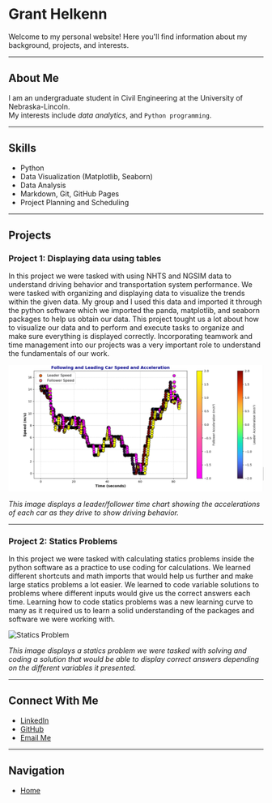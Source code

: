 # Grant Helkenn

Welcome to my personal website! Here you'll find information about my background, projects, and interests.

---

## About Me

I am an undergraduate student in Civil Engineering at the University of Nebraska-Lincoln.  
My interests include *data analytics*, and `Python programming`.

---

## Skills

- Python  
- Data Visualization (Matplotlib, Seaborn)  
- Data Analysis  
- Markdown, Git, GitHub Pages
- Project Planning and Scheduling

---

## Projects

### Project 1: Displaying data using tables
In this project we were tasked with using NHTS and NGSIM data to understand driving behavior and transportation system performance. We were tasked with organizing and displaying data to visualize the trends within the given data. My group and I used this data and imported it through the python software which we imported the panda, matplotlib, and seaborn packages to help us obtain our data. This project tought us a lot about how to visualize our data and to perform and execute tasks to organize and make sure everything is displayed correctly. Incorporating teamwork and time management into our projects was a very important role to understand the fundamentals of our work.

![Project Chart](Project_3.png)  

*This image displays a leader/follower time chart showing the accelerations of each car as they drive to show driving behavior.*


---

### Project 2: Statics Problems
In this project we were tasked with calculating statics problems inside the python software as a practice to use coding for calculations. We learned different shortcuts and math imports that would help us further and make large statics problems a lot easier. We learned to code variable solutions to problems where different inputs would give us the correct answers each time. Learning how to code statics problems was a new learning curve to many as it required us to learn a solid understanding of the packages and software we were working with.

![Statics Problem](project2.jpg)  

*This image displays a statics problem we were tasked with solving and coding a solution that would be able to display correct answers depending on the different variables it presented.*

---

## Connect With Me

- [LinkedIn](https://www.linkedin.com/in/grant-helkenn)  
- [GitHub](https://github.com/GrantHelkenn)  
- [Email Me](mailto:ghelkenn2@huskers.unl.edu)

---

## Navigation

- [Home](index.md)
